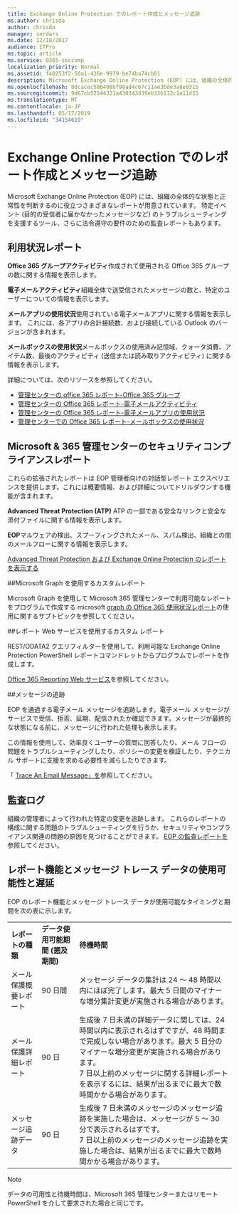 ```yaml
---
title: Exchange Online Protection でのレポート作成とメッセージ追跡
ms.author: chrisda
author: chrisda
manager: serdars
ms.date: 12/18/2017
audience: ITPro
ms.topic: article
ms.service: O365-seccomp
localization_priority: Normal
ms.assetid: f40253f2-50a1-426e-9979-be74ba74cb61
description: Microsoft Exchange Online Protection (EOP) には、組織の全体的な状態と正常性を判断するのに役立つさまざまなレポートが用意されています。 特定イベント (目的の受信者に届かなかったメッセージなど) のトラブルシューティングを支援するツール、さらに法令遵守の要件のための監査レポートもあります。 次の表には、EOP 管理者が利用できるレポートおよびトラブルシューティングのツールを示します。
ms.openlocfilehash: 0dcacec586408bf98ad4c67c11ae3bde3a8e9315
ms.sourcegitcommit: 9d67cb52544321a430343d39eb336112c1a11d35
ms.translationtype: MT
ms.contentlocale: ja-JP
ms.lasthandoff: 05/17/2019
ms.locfileid: "34154619"
---
```

# <a name="reporting-and-message-trace-in-exchange-online-protection"></a>Exchange Online Protection でのレポート作成とメッセージ追跡

Microsoft Exchange Online Protection (EOP) には、組織の全体的な状態と正常性を判断するのに役立つさまざまなレポートが用意されています。 特定イベント (目的の受信者に届かなかったメッセージなど) のトラブルシューティングを支援するツール、さらに法令遵守の要件のための監査レポートもあります。 

## <a name="usage-reports"></a>利用状況レポート

**Office 365 グループアクティビティ**作成されて使用される Office 365 グループの数に関する情報を表示します。  

**電子メールアクティビティ**組織全体で送受信されたメッセージの数と、特定のユーザーについての情報を表示します。  

**メールアプリの使用状況**使用されている電子メールアプリに関する情報を表示します。 これには、各アプリの合計接続数、および接続している Outlook のバージョンが含まれます。  

**メールボックスの使用状況**メールボックスの使用済み記憶域、クォータ消費、アイテム数、最後のアクティビティ (送信または読み取りアクティビティ) に関する情報を表示します。

詳細については、次のリソースを参照してください。

- [管理センターの office 365 レポート-Office 365 グループ](https://go.microsoft.com/fwlink/p/?linkid=861610) 
- [管理センターの Office 365 レポート-電子メールアクティビティ](https://go.microsoft.com/fwlink/p/?linkid=859706) 
- [管理センターの Office 365 レポート-電子メールアプリの使用状況](https://go.microsoft.com/fwlink/p/?linkid=859707)
- [管理センターでの Office 365 レポート-メールボックスの使用状況](https://go.microsoft.com/fwlink/p/?linkid=859708)

## <a name="security-amp-compliance-reports-in-the-microsoft-365-admin-center"></a>Microsoft &amp; 365 管理センターのセキュリティコンプライアンスレポート

これらの拡張されたレポートは EOP 管理者向けの対話型レポート エクスペリエンスを提供します。これには概要情報、および詳細についてドリルダウンする機能が含まれます。  

**Advanced Threat Protection (ATP)** ATP の一部である安全なリンクと安全な添付ファイルに関する情報を表示します。  

**EOP**マルウェアの検出、スプーフィングされたメール、スパム検出、組織との間のメールフローに関する情報を表示します。  

[Advanced Threat Protection および Exchange Online Protection のレポートを表示する](https://go.microsoft.com/fwlink/p/?linkid=852409) 

##<a name="custom-reports-using-microsoft-graph"></a>Microsoft Graph を使用するカスタムレポート

Microsoft Graph を使用して Microsoft 365 管理センターで利用可能なレポートをプログラムで作成する microsoft [graph の Office 365 使用状況レポート](https://go.microsoft.com/fwlink/p/?linkid=865135)の使用に関するサブトピックを参照してください。 

##<a name="custom-reports-using-reporting-web-services"></a>レポート Web サービスを使用するカスタム レポート

REST/ODATA2 クエリフィルターを使用して、利用可能な Exchange Online Protection PowerShell レポートコマンドレットからプログラムでレポートを作成します。

[Office 365 Reporting Web サービス](https://go.microsoft.com/fwlink/p/?LinkId=279926)を参照してください。 

##<a name="message-trace"></a>メッセージの追跡

EOP を通過する電子メール メッセージを追跡します。電子メール メッセージがサービスで受信、拒否、延期、配信されたか確認できます。メッセージが最終的な状態になる前に、メッセージに行われた処理も表示します。  

この情報を使用して、効率良くユーザーの質問に回答したり、メール フローの問題をトラブルシューティングしたり、ポリシーの変更を検証したり、テクニカル サポートに支援を求める必要性を減らしたりできます。  

「 [Trace An Email Message」を](http://technet.microsoft.com/library/0c83cde6-5b09-4106-8587-c200cdc59094.aspx)参照してください。 

## <a name="audit-logging"></a>監査ログ

組織の管理者によって行われた特定の変更を追跡します。 これらのレポートの構成に関する問題のトラブルシューティングを行うか、セキュリティやコンプライアンス関連の問題の原因を見つけることができます。  [EOP の監査レポートを](auditing-reports-in-eop.md)参照してください。 


## <a name="reporting-and-message-trace-data-availability-and-latency"></a>レポート機能とメッセージ トレース データの使用可能性と遅延

EOP のレポート機能とメッセージ トレース データが使用可能なタイミングと期間を次の表に示します。
  
||||
|:-----|:-----|:-----|
|**レポートの種類** <br/> |**データ使用可能期間 (遡及期間)** <br/> |**待機時間** <br/> |
|メール保護概要レポート  <br/> |90 日間  <br/> |メッセージ データの集計は 24 ～ 48 時間以内にほぼ完了します。最大 5 日間のマイナーな増分集計変更が実施される場合があります。  <br/> |
|メール保護詳細レポート  <br/> |90 日  <br/> |生成後 7 日未満の詳細データに関しては、24 時間以内に表示されるはずですが、48 時間まで完成しない場合があります。最大 5 日分のマイナーな増分変更が実施される場合があります。  <br/> 7 日以上前のメッセージに関する詳細レポートを表示するには、結果が出るまでに最大で数時間かかる場合があります。  <br/> |
|メッセージ追跡データ  <br/> |90 日  <br/> |生成後 7 日未満のメッセージのメッセージ追跡を実施した場合は、メッセージが 5 ～ 30 分で表示されるはずです。  <br/> 7 日以上前のメッセージのメッセージ追跡を実施した場合は、結果が出るまでに最大で数時間かかる場合があります。  <br/> |
   
> [!NOTE]
> データの可用性と待機時間は、Microsoft 365 管理センターまたはリモート PowerShell を介して要求された場合と同じです。 
  

